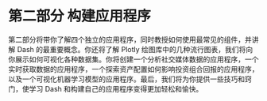 # <samp class="SANS_Futura_Std_Bold_Condensed_B_11">第二部分</samp> <samp class="SANS_Dogma_OT_Bold_B_11">构建应用程序</samp>

第二部分将带你了解四个独立的应用程序，同时教授如何使用最常见的组件，并讲解 Dash 的最重要概念。你还将了解 Plotly 绘图库中的几种流行图表，我们将向你展示如何可视化各种数据集。你将创建一个分析社交媒体数据的应用程序，一个实时获取数据的应用程序，一个探索资产配置如何影响投资组合回报的应用程序，以及一个可视化机器学习模型的应用程序。最后，我们将为你提供一些技巧和窍门，使学习 Dash 和构建自己的应用程序变得更加轻松和愉快。
